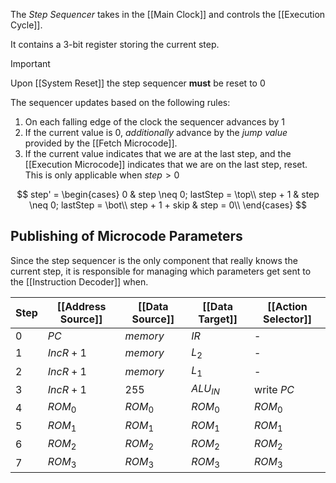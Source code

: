 The _Step Sequencer_ takes in the [[Main Clock]] and controls the [[Execution Cycle]].

It contains a 3-bit register storing the current step.

>[!important]
Upon [[System Reset]] the step sequencer **must** be reset to 0

The sequencer updates based on the following rules:
1. On each falling edge of the clock the sequencer advances by 1
2. If the current value is 0, _additionally_ advance by the _jump value_ provided by the [[Fetch Microcode]].
3. If the current value indicates that we are at the last step, and the [[Execution Microcode]] indicates that we are on the last step, reset. This is only applicable when $step > 0$

$$
step' = \begin{cases}
0 & step \neq 0; lastStep = \top\\
step + 1 & step \neq 0; lastStep = \bot\\
step + 1 + skip & step = 0\\
\end{cases}
$$

## Publishing of Microcode Parameters

Since the step sequencer is the only component that really knows the current step, it is responsible for managing which parameters get sent to the [[Instruction Decoder]] when.

| Step | [[Address Source]] | [[Data Source]] | [[Data Target]] | [[Action Selector]] |
| ---- | ------------------ | --------------- | --------------- | ------------------- |
| 0    | $PC$               | $memory$        | $IR$            | -                   |
| 1    | $IncR + 1$         | $memory$        | $L_2$           | -                   |
| 2    | $IncR + 1$         | $memory$        | $L_1$           | -                   |
| 3    | $IncR + 1$         | 255             | $ALU_{IN}$      | write $PC$          |
| 4    | $ROM_0$            | $ROM_0$         | $ROM_0$         | $ROM_0$             |
| 5    | $ROM_1$            | $ROM_1$         | $ROM_1$         | $ROM_1$             |
| 6    | $ROM_2$            | $ROM_2$         | $ROM_2$         | $ROM_2$             |
| 7    | $ROM_3$            | $ROM_3$         | $ROM_3$         | $ROM_3$             |


